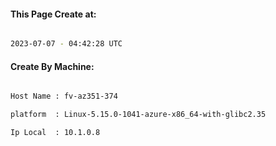 
   
#### This Page Create at:

```bash

2023-07-07 - 04:42:28 UTC

```

#### Create By Machine:

```bash

Host Name : fv-az351-374

platform  : Linux-5.15.0-1041-azure-x86_64-with-glibc2.35

Ip Local  : 10.1.0.8

```

